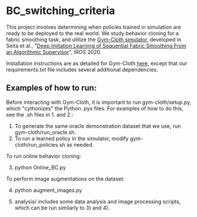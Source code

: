 # BC_switching_criteria

This project involves determining when policies trained in simulation are ready to be deployed to the real world. We study behavior cloning for a fabric smoothing task, and utilize the [Gym-Cloth simulator](https://github.com/DanielTakeshi/gym-cloth), developed in Seita et al., "[Deep Imitation Learning of Sequential Fabric Smoothing From an Algorithmic Supervisor](https://arxiv.org/abs/1910.04854)", IROS 2020.

Installation instructions are as detailed for Gym-Cloth [here](https://github.com/DanielTakeshi/gym-cloth), except that our requirements.txt file includes several additional dependencies.

## Examples of how to run:

Before interacting with Gym-Cloth, it is important to run gym-cloth/setup.py, which "cythonizes" the Python .pyx files. For examples of how to do this, see the .sh files in 1. and 2.:

1) To generate the same oracle demonstration dataset that we use, run gym-cloth/run_oracle.sh.
2) To run a learned policy in the simulator, modify gym-cloth/run_policies.sh as needed.

To run online behavior cloning:

3) python Online_BC.py

To perform image augmentations on the dataset:

4) python augment_images.py 

5) analysis/ includes some data analysis and image processing scripts, which can be run similarly to 3) and 4).
